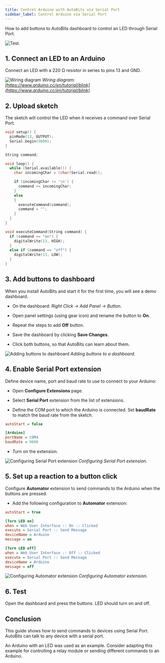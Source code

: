 ```yaml
---
title: Control Arduino with AutoBits via Serial Port
sidebar_label: Control Arduino via Serial Port
---
```


How to add buttons to AutoBits dashboard to control an LED through Serial Port.

![Test.](/img/quickstart/arduino-quick-start-cover.jpg)

## 1. Connect an LED to an Arduino

Connect an LED with a 220 Ω resistor in series to pins 13 and GND.

![Wiring diagram](/img/quickstart/arduino-quickstart.png)
*Wiring diagram: [https://www.arduino.cc/en/tutorial/blink](https://www.arduino.cc/en/tutorial/blink)*

## 2. Upload sketch

The sketch will control the LED when it receives a command over Serial Port.

```c
void setup() {
  pinMode(13, OUTPUT);
  Serial.begin(9600);
}

String command;

void loop() {
  while (Serial.available()) {
    char incomingChar = (char)Serial.read();

    if (incomingChar != '\n') {
      command += incomingChar;
    }
    else
    {
      executeCommand(command);
      command = "";
    }
  }  
}

void executeCommand(String command) {
  if (command == "on") {
    digitalWrite(13, HIGH);
  }
  else if (command == "off") {
    digitalWrite(13, LOW);
  }
}
```

## 3. Add buttons to dashboard

When you install AutoBits and start it for the first time, you will see a demo dashboard.

* On the dashboard: *Right Click -> Add Panel -> Button*.

* Open panel settings (using gear icon) and rename the button to **On**.

* Repeat the steps to add **Off** button.

* Save the dashboard by clicking **Save Changes**.

* Click both buttons, so that AutoBits can learn about them.

![Adding buttons to dashboard](/img/quickstart/add-buttons-to-dashboard.gif)
*Adding buttons to a dashboard.*

## 4. Enable Serial Port extension

Define device name, port and baud rate to use to connect to your Arduino:

* Open **Configure Extensions** page.

* Select **Serial Port** extension from the list of extensions.

* Define the COM port to which the Arduino is connected. Set **baudRate** to match the baud rate from the sketch.

```ini
autoStart = false

[Arduino]
portName = COM4
baudRate = 9600
```

* Turn on the extension.

![Configuring Serial Port extension](/img/quickstart/enable-serial-port-extension.gif)
*Configuring Serial Port extension.*

## 5. Set up a reaction to a button click

Configure **Automator** extension to send commands to the Arduino when the buttons are pressed.

* Add the following configuration to **Automator** extension:

```ini
autoStart = true

[Turn LED on]
when = Web User Interface :: On :: Clicked
execute = Serial Port :: Send Message
deviceName = Arduino
message = on

[Turn LED off]
when = Web User Interface :: Off :: Clicked
execute = Serial Port :: Send Message
deviceName = Arduino
message = off
```

![Configuring Automator extension](/img/quickstart/configure-automator.png)
*Configuring Automator extension.*

## 6. Test

Open the dashboard and press the buttons. LED should turn on and off.

## Conclusion

This guide shows how to send commands to devices using Serial Port. AutoBits can talk to any device with a serial port.

An Arduino with an LED was used as an example. Consider adapting this example for controlling a relay module or sending different commands to an Arduino.
